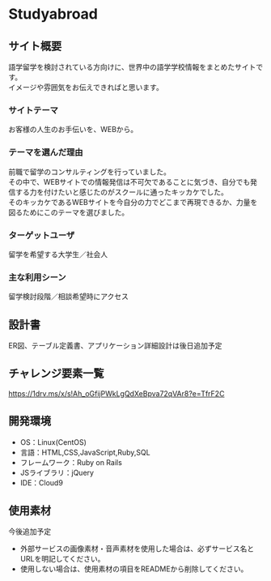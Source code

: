 # Studyabroad

## サイト概要
語学留学を検討されている方向けに、世界中の語学学校情報をまとめたサイトです。</br>
イメージや雰囲気をお伝えできればと思います。

### サイトテーマ
お客様の人生のお手伝いを、WEBから。

### テーマを選んだ理由
前職で留学のコンサルティングを行っていました。</br>
その中で、WEBサイトでの情報発信は不可欠であることに気づき、自分でも発信する力を付けたいと感じたのがスクールに通ったキッカケでした。</br>
そのキッカケであるWEBサイトを今自分の力でどこまで再現できるか、力量を図るためにこのテーマを選びました。

### ターゲットユーザ
留学を希望する大学生／社会人

### 主な利用シーン
留学検討段階／相談希望時にアクセス

## 設計書
ER図、テーブル定義書、アプリケーション詳細設計は後日追加予定

## チャレンジ要素一覧
https://1drv.ms/x/s!Ah_oGfijPWkLgQdXeBpva72qVAr8?e=TfrF2C

## 開発環境
- OS：Linux(CentOS)
- 言語：HTML,CSS,JavaScript,Ruby,SQL
- フレームワーク：Ruby on Rails
- JSライブラリ：jQuery
- IDE：Cloud9

## 使用素材
今後追加予定
- 外部サービスの画像素材・音声素材を使用した場合は、必ずサービス名とURLを明記してください。
- 使用しない場合は、使用素材の項目をREADMEから削除してください。
